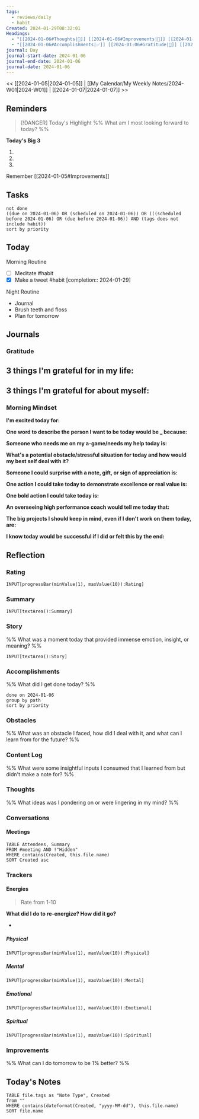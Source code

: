 ```yaml
---
tags:
  - reviews/daily
  - habit
Created: 2024-01-29T08:32:01
Headings:
  - "[[2024-01-06#Thoughts|💭]] [[2024-01-06#Improvements|💪]] [[2024-01-06#Obstacles|🚧]]"
  - "[[2024-01-06#Accomplishments|✅]] [[2024-01-06#Gratitude|🙏]] [[2024-01-06#Content Log|📚]]"
journal: Day
journal-start-date: 2024-01-06
journal-end-date: 2024-01-06
journal-date: 2024-01-06
---
```


<< [[2024-01-05|2024-01-05]] | [[My Calendar/My Weekly Notes/2024-W01|2024-W01]] | [[2024-01-07|2024-01-07]] >>

## Reminders

> [!DANGER] Today's Highlight
> %% What am I most looking forward to today? %%

**Today's Big 3**

1. 
2. 
3. 

Remember [[2024-01-05#Improvements]]

## Tasks

```tasks
not done
((due on 2024-01-06) OR (scheduled on 2024-01-06)) OR (((scheduled before 2024-01-06) OR (due before 2024-01-06)) AND (tags does not include habit))
sort by priority
```

## Today

Morning Routine

- [ ] Meditate #habit
- [x] Make a tweet  #habit  [completion:: 2024-01-29]

Night Routine

- Journal
- Brush teeth and floss
- Plan for tomorrow

## Journals

### Gratitude

**3 things I'm grateful for in my life:**
- 

**3 things I'm grateful for about myself:**
- 

### Morning Mindset

**I'm excited today for:**

**One word to describe the person I want to be today would be \_ because:**

**Someone who needs me on my a-game/needs my help today is:**

**What's a potential obstacle/stressful situation for today and how would my best self deal with it?**

**Someone I could surprise with a note, gift, or sign of appreciation is:**

**One action I could take today to demonstrate excellence or real value is:**

**One bold action I could take today is:**

**An overseeing high performance coach would tell me today that:**

**The big projects I should keep in mind, even if I don't work on them today, are:**

**I know today would be successful if I did or felt this by the end:**

## Reflection

### Rating

```meta-bind
INPUT[progressBar(minValue(1), maxValue(10)):Rating]
```

### Summary

`INPUT[textArea():Summary]`

### Story

%% What was a moment today that provided immense emotion, insight, or meaning? %%

`INPUT[textArea():Story]`

### Accomplishments

%% What did I get done today? %%

```tasks
done on 2024-01-06
group by path
sort by priority
```

### Obstacles

%% What was an obstacle I faced, how did I deal with it, and what can I learn from for the future? %%

### Content Log

%% What were some insightful inputs I consumed that I learned from but didn't make a note for? %%

### Thoughts

%% What ideas was I pondering on or were lingering in my mind? %%

### Conversations

#### Meetings

```dataview
TABLE Attendees, Summary
FROM #meeting AND !"Hidden"
WHERE contains(Created, this.file.name)
SORT Created asc
```

### Trackers

#### Energies

> Rate from 1-10

**What did I do to re-energize? How did it go?**

- 

##### Physical

```meta-bind
INPUT[progressBar(minValue(1), maxValue(10)):Physical]
```

##### Mental

```meta-bind
INPUT[progressBar(minValue(1), maxValue(10)):Mental]
```

##### Emotional

```meta-bind
INPUT[progressBar(minValue(1), maxValue(10)):Emotional]
```

##### Spiritual

```meta-bind
INPUT[progressBar(minValue(1), maxValue(10)):Spiritual]
```

### Improvements
%% What can I do tomorrow to be 1% better? %%

## Today's Notes

```dataview
TABLE file.tags as "Note Type", Created
from ""
WHERE contains(dateformat(Created, "yyyy-MM-dd"), this.file.name)
SORT file.name
```
